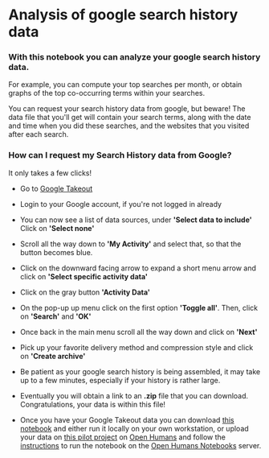 # Analysis of google search history data

### With this notebook you can analyze your google search history data. 

For example, you can compute your top searches per month, or obtain graphs of the top co-occurring terms within your searches. 

You can request your search history data from google, but beware! The data file that you'll get will contain your search terms, along with the date and time when you did these searches, and the websites that you visited after each search.

### How can I request my Search History data from Google?
It only takes a few clicks!

* Go to [Google Takeout](https://takeout.google.com/settings/takeout)
* Login to your Google account, if you're not logged in already
* You can now see a list of data sources, under **'Select data to include'** Click on **'Select none'**
* Scroll all the way down to **'My Activity'** and select that, so that the button becomes blue.
* Click on the downward facing arrow to expand a short menu arrow and click on **'Select specific activity data'**
* Click on the gray button **'Activity Data'**
* On the pop-up up menu click on the first option **'Toggle all'**. Then, click on **'Search'** and **'OK'**
* Once back in the main menu scroll all the way down and click on **'Next'**
* Pick up your favorite delivery method and compression style and click on **'Create archive'**
* Be patient as your google search history is being assembled, it may take up to a few minutes, especially if your history is rather large.
* Eventually you will obtain a link to an **.zip** file that you can download. Congratulations, your data is within this file!

* Once you have your Google Takeout data you can download [this notebook](https://github.com/aath0/Google-Searches-Analyzer/blob/master/Google%20Search%20Analyser.ipynb) and either run it locally on your own workstation, or upload your data on [this pilot project](https://goo-searches-analyzer.herokuapp.com/) on [Open Humans](https://www.openhumans.org/) and follow the [instructions](https://goo-searches-analyzer.herokuapp.com/about) to run the notebook on the [Open Humans Notebooks](https://notebooks.openhumans.org/) server.
